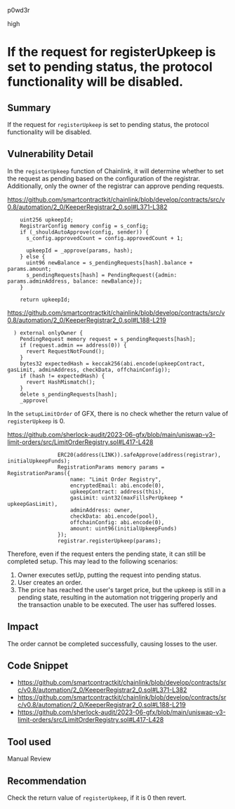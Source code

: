 p0wd3r

high

# If the request for registerUpkeep is set to pending status, the protocol functionality will be disabled.

## Summary
If the request for `registerUpkeep` is set to pending status, the protocol functionality will be disabled.
## Vulnerability Detail
In the `registerUpkeep` function of Chainlink, it will determine whether to set the request as pending based on the configuration of the registrar. Additionally, only the owner of the registrar can approve pending requests.

https://github.com/smartcontractkit/chainlink/blob/develop/contracts/src/v0.8/automation/2_0/KeeperRegistrar2_0.sol#L371-L382
```solidity
    uint256 upkeepId;
    RegistrarConfig memory config = s_config;
    if (_shouldAutoApprove(config, sender)) {
      s_config.approvedCount = config.approvedCount + 1;

      upkeepId = _approve(params, hash);
    } else {
      uint96 newBalance = s_pendingRequests[hash].balance + params.amount;
      s_pendingRequests[hash] = PendingRequest({admin: params.adminAddress, balance: newBalance});
    }

    return upkeepId;
```

https://github.com/smartcontractkit/chainlink/blob/develop/contracts/src/v0.8/automation/2_0/KeeperRegistrar2_0.sol#L188-L219
```solidity
  ) external onlyOwner {
    PendingRequest memory request = s_pendingRequests[hash];
    if (request.admin == address(0)) {
      revert RequestNotFound();
    }
    bytes32 expectedHash = keccak256(abi.encode(upkeepContract, gasLimit, adminAddress, checkData, offchainConfig));
    if (hash != expectedHash) {
      revert HashMismatch();
    }
    delete s_pendingRequests[hash];
    _approve(
```

In the `setupLimitOrder` of GFX, there is no check whether the return value of `registerUpkeep` is 0.

https://github.com/sherlock-audit/2023-06-gfx/blob/main/uniswap-v3-limit-orders/src/LimitOrderRegistry.sol#L417-L428
```solidity
                ERC20(address(LINK)).safeApprove(address(registrar), initialUpkeepFunds);
                RegistrationParams memory params = RegistrationParams({
                    name: "Limit Order Registry",
                    encryptedEmail: abi.encode(0),
                    upkeepContract: address(this),
                    gasLimit: uint32(maxFillsPerUpkeep * upkeepGasLimit),
                    adminAddress: owner,
                    checkData: abi.encode(pool),
                    offchainConfig: abi.encode(0),
                    amount: uint96(initialUpkeepFunds)
                });
                registrar.registerUpkeep(params);
```

Therefore, even if the request enters the pending state, it can still be completed setup.
This may lead to the following scenarios:
1. Owner executes setUp, putting the request into pending status.
2. User creates an order.
3. The price has reached the user's target price, but the upkeep is still in a pending state, resulting in the automation not triggering properly and the transaction unable to be executed. The user has suffered losses.
## Impact
The order cannot be completed successfully, causing losses to the user.
## Code Snippet
- https://github.com/smartcontractkit/chainlink/blob/develop/contracts/src/v0.8/automation/2_0/KeeperRegistrar2_0.sol#L371-L382
- https://github.com/smartcontractkit/chainlink/blob/develop/contracts/src/v0.8/automation/2_0/KeeperRegistrar2_0.sol#L188-L219
- https://github.com/sherlock-audit/2023-06-gfx/blob/main/uniswap-v3-limit-orders/src/LimitOrderRegistry.sol#L417-L428
## Tool used

Manual Review

## Recommendation
Check the return value of `registerUpkeep`, if it is 0 then revert.